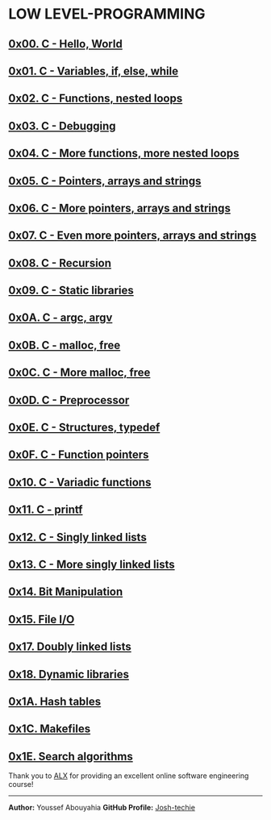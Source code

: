# LOW LEVEL-PROGRAMMING

## [0x00. C - Hello, World](https://github.com/Josh-techie/alx-low_level_programming/tree/master/0x00-hello_world)
## [0x01. C - Variables, if, else, while](https://github.com/Josh-techie/alx-low_level_programming/tree/master/0x01-variables_if_else_while)
## [0x02. C - Functions, nested loops](https://github.com/Josh-techie/alx-low_level_programming/tree/master/0x02-functions_nested_loops)
## [0x03. C - Debugging](https://github.com/Josh-techie/alx-low_level_programming/tree/master/0x03-debugging)
## [0x04. C - More functions, more nested loops](https://github.com/Josh-techie/alx-low_level_programming/tree/master/0x04-more_functions_nested_loops)
## [0x05. C - Pointers, arrays and strings](https://github.com/Josh-techie/alx-low_level_programming/tree/master/0x05-pointers_arrays_strings)
## [0x06. C - More pointers, arrays and strings](https://github.com/Josh-techie/alx-low_level_programming/tree/master/0x06-pointers_arrays_strings)
## [0x07. C - Even more pointers, arrays and strings](https://github.com/Josh-techie/alx-low_level_programming/tree/master/0x07-pointers_arrays_strings)
## [0x08. C - Recursion](https://github.com/Josh-techie/alx-low_level_programming/tree/master/0x08-recursion)
## [0x09. C - Static libraries](https://github.com/Josh-techie/alx-low_level_programming/tree/master/0x09-static_libraries)
## [0x0A. C - argc, argv](https://github.com/Josh-techie/alx-low_level_programming/tree/master/0x0A-argc_argv)
## [0x0B. C - malloc, free](https://github.com/Josh-techie/alx-low_level_programming/tree/master/0x0B-malloc_free)
## [0x0C. C - More malloc, free](https://github.com/Josh-techie/alx-low_level_programming/tree/master/0x0C-more_malloc_free)
## [0x0D. C - Preprocessor](https://github.com/Josh-techie/alx-low_level_programming/tree/master/0x0D-preprocessor)
## [0x0E. C - Structures, typedef](https://github.com/Josh-techie/alx-low_level_programming/tree/master/0x0E-structures_typedef)
## [0x0F. C - Function pointers](https://github.com/Josh-techie/alx-low_level_programming/tree/master/0x0F-function_pointers)
## [0x10. C - Variadic functions](https://github.com/Josh-techie/alx-low_level_programming/tree/master/0x10-variadic_functions)
## [0x11. C - printf](link-to-0x11)
## [0x12. C - Singly linked lists](https://github.com/Josh-techie/alx-low_level_programming/tree/master/0x12-singly_linked_lists)
## [0x13. C - More singly linked lists](https://github.com/Josh-techie/alx-low_level_programming/tree/master/0x13-more_singly_linked_lists)
## [0x14. Bit Manipulation](https://github.com/Josh-techie/alx-low_level_programming/tree/master/0x14-bit_manipulation)
## [0x15. File I/O](https://github.com/Josh-techie/alx-low_level_programming/tree/master/0x15-file_io)
## [0x17. Doubly linked lists](https://github.com/Josh-techie/alx-low_level_programming/tree/master/0x17-doubly_linked_lists)
## [0x18. Dynamic libraries](https://github.com/Josh-techie/alx-low_level_programming/tree/master/0x18-dynamic_libraries)
## [0x1A. Hash tables](https://github.com/Josh-techie/alx-low_level_programming/tree/master/0x1A-hash_tables)
## [0x1C. Makefiles](link-to-0x1C)
## [0x1E. Search algorithms](link-to-0x1E)

Thank you to [ALX](https://www.alxafrica.com/software-engineering/) for providing an excellent online software engineering course!

---

**Author:** Youssef Abouyahia
**GitHub Profile:** [Josh-techie](https://github.com/Josh-techie)

